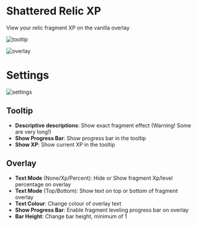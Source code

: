 # Shattered Relic XP
View your relic fragment XP on the vanilla overlay

![tooltip](https://user-images.githubusercontent.com/2979691/150239458-90b009a3-d7da-4fdf-bf5b-ce2d8f7c71ed.png)

![overlay](https://user-images.githubusercontent.com/2979691/150239457-62c94264-40bc-417c-99cb-c43c427e67ad.png)

# Settings
![settings](https://i.imgur.com/rULRNBS.png)

## Tooltip
* **Descriptive descriptions**: Show exact fragment effect (Warning! Some are very long!)
* **Show Progress Bar**: Show progress bar in the tooltip
* **Show XP**: Show current XP in the tooltip

## Overlay
* **Text Mode** (None/Xp/Percent): Hide or Show fragment Xp/level percentage on overlay 
* **Text Mode** (Top/Bottom): Show text on top or bottom of fragment overlay 
* **Text Colour**: Change colour of overlay text
* **Show Progress Bar**: Enable fragment leveling progress bar on overlay
* **Bar Height**: Change bar height, minimum of 1
